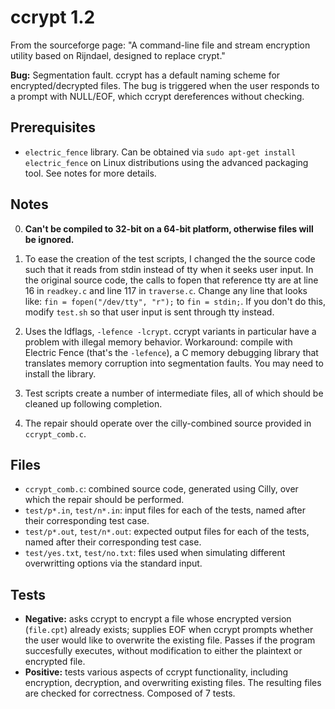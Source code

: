 # ccrypt 1.2

From the sourceforge page: "A command-line file and stream
encryption utility based on Rijndael, designed to replace crypt."

**Bug:** Segmentation fault. ccrypt has a default naming scheme for
encrypted/decrypted files. The bug is triggered when the user responds to a
prompt with NULL/EOF, which ccrypt dereferences without checking.

## Prerequisites

* `electric_fence` library. Can be obtained via `sudo apt-get install electric_fence`
  on Linux distributions using the advanced packaging tool. See notes for more
  details.

## Notes

0. **Can't be compiled to 32-bit on a 64-bit platform, otherwise files will be
   ignored.**

1.  To ease the creation of the test scripts, I changed the the source code such
    that it reads from stdin instead of tty when it seeks user input.  In the
    original source code, the calls to fopen that reference tty are at line 16
    in `readkey.c` and line 117 in `traverse.c`.  Change any line that looks
    like: `fin = fopen("/dev/tty", "r");` to `fin = stdin;`.
    If you don't do this, modify `test.sh` so that user input is sent through
    tty instead. 

2.  Uses the ldflags, `-lefence -lcrypt`. ccrypt variants in particular have a
    problem with illegal memory behavior. Workaround: compile with Electric Fence
    (that's the `-lefence`), a C memory debugging library that translates memory
    corruption into segmentation faults. You may need to install the library.

3.  Test scripts create a number of intermediate files, all of which should be
    cleaned up following completion.

4.  The repair should operate over the cilly-combined source provided in
    `ccrypt_comb.c`.

## Files

* `ccrypt_comb.c`: combined source code, generated using Cilly, over which the
  repair should be performed.
* `test/p*.in`, `test/n*.in`: input files for each of the tests, named after
  their corresponding test case.
* `test/p*.out`, `test/n*.out`: expected output files for each of the tests,
  named after their corresponding test case.
* `test/yes.txt`, `test/no.txt`: files used when simulating different
  overwritting options via the standard input.

## Tests

* **Negative:** asks ccrypt to encrypt a file whose encrypted version (`file.cpt`)
  already exists; supplies EOF when ccrypt prompts whether the user would like
  to overwrite the existing file. Passes if the program succesfully executes,
  without modification to either the plaintext or encrypted file.
* **Positive:** tests various aspects of ccrypt functionality, including
  encryption, decryption, and overwriting existing files. The resulting files
  are checked for correctness. Composed of 7 tests.
